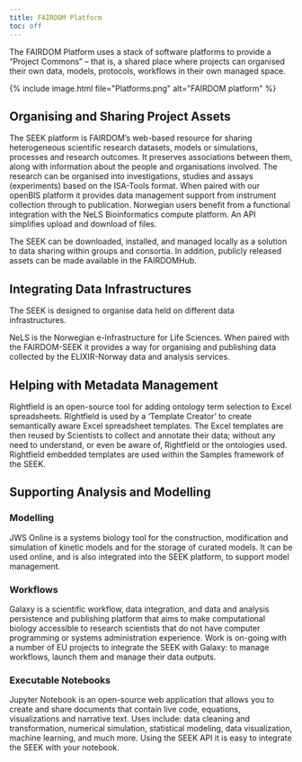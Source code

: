 ```yaml
---
title: FAIRDOM Platform
toc: off
---
```


The FAIRDOM Platform uses a stack of software platforms to provide a “Project Commons” – that is, a shared place where projects 
can organised their own data, models, protocols, workflows  in their own managed space.

{% include image.html file="Platforms.png" alt="FAIRDOM platform" %}

## Organising and Sharing Project Assets
The SEEK platform is FAIRDOM’s web-based resource for sharing heterogeneous scientific research datasets, models or simulations, processes and research outcomes. 
It preserves associations between them, along with information about the people and organisations involved. The research can be organised into investigations, 
studies and assays (experiments) based on the ISA-Tools format. When paired with our openBIS platform it provides data management support from instrument 
collection through to publication. Norwegian users benefit from a functional integration with the NeLS Bioinformatics compute platform. An API simplifies 
upload and download of files.

The SEEK can be downloaded, installed, and managed locally as a solution to data sharing within groups and consortia. In addition, publicly released assets can be made available in the FAIRDOMHub.

## Integrating Data Infrastructures

The SEEK is designed to organise data held on different data infrastructures.

NeLS is the Norwegian e-Infrastructure for Life Sciences. When paired with the FAIRDOM-SEEK  it provides a way for organising and publishing data collected 
by the ELIXIR-Norway data and analysis services.

## Helping with Metadata Management 

Rightfield is an open-source tool for adding ontology term selection to Excel spreadsheets. Rightfield is used by a ‘Template Creator’ to create semantically aware Excel spreadsheet templates. The Excel templates are then reused by Scientists to collect and annotate their data; without any need to understand, or even be aware of, Rightfield or the ontologies used. Rightfield embedded templates are used within the Samples framework of the SEEK.

## Supporting Analysis and Modelling 

### Modelling
JWS Online is a systems biology tool for the construction, modification and simulation of kinetic models and for the storage of curated models. It can be used online, and is also integrated into the SEEK platform, to support model management.

### Workflows
Galaxy is  a scientific workflow, data integration, and data and analysis persistence and publishing platform that aims to make computational biology accessible to research scientists that do not have computer programming or systems administration experience. Work is on-going with a number of EU projects to integrate the SEEK with Galaxy: to manage workflows, launch them and manage their data outputs.

### Executable Notebooks
Jupyter Notebook  is an open-source web application that allows you to create and share documents that contain live code, equations, visualizations and narrative text. Uses include: data cleaning and transformation, numerical simulation, statistical modeling, data visualization, machine learning, and much more. Using the SEEK API it is easy to integrate the SEEK with your notebook.

